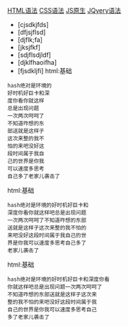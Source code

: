[HTML语法](#html)
[CSS语法](#css)
[JS原生](#js)
[JQyery语法](#jq)
- [cjsdkjfds]
- [dfjsjflsd]
- [djflk;fa]
- [jksjfkf]
- [sdjflsdjldf]
- [djklfhaoifha]
- [fjsdkljfi]
<span id='css'>html:基础</span>
```
hash绝对是环境的
好时机好巨卡和深
度你看你就这样
总是出现问题
一次两次呵呵了
不知道咋想的东
部送就是这样子
这次来整的我不
怕的来吧没好这
段时间属于我自
己的世界是你我
可以速度多思考
自己多了老家儿袭击了
```

<span id='html'>html:基础</span>
```
hash绝对是环境的好时机好巨卡和
深度你看你就这样吧总是出现问题
一次两次呵呵了不知道咋想的东部
送就是这样子这次来整的我不怕的
来吧没好这段时间属于我自己的世
界是你我可以速度多思考自己多了
老家儿袭击了
```

<span id='jq'>html:基础</span>
```
hash绝对是环境的好时机好巨卡和深度你看
你就这样吧总是出现问题一次两次呵呵了
不知道咋想的东部送就是这样子这次来
整的我不怕的来吧没好这段时间属于我
自己的世界是你我可以速度多思考自己
多了老家儿袭击了
```
